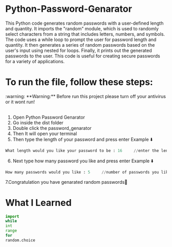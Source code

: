 # Python-Password-Genarator

This Python code generates random passwords with a user-defined length and quantity. It imports the "random" module, which is used to randomly select characters from a string that includes letters, numbers, and symbols. The code uses a while loop to prompt the user for password length and quantity. It then generates a series of random passwords based on the user's input using nested for loops. Finally, it prints out the generated passwords to the user. This code is useful for creating secure passwords for a variety of applications.

# To run the file, follow these steps:<br>
<div class="warning" markdown="1">
  :warning: **Warning:** Before run this project please turn off your antivirus or it wont run!
</div><br>

1. Open Python Password Genarator
2. Go inside the dist folder
3. Double click the password_genarator
4. Then It will open your terminal
5. Then type the length of your password and press enter
 Example ⬇️
```python
What length would you like your password to be : 16     //enter the length of your password
```
6. Next type how many password you like and press enter
 Example ⬇️
```python
How many passwords would you like : 5     //number of passwords you like
```
7.Congratulation you have genarated random passwords🥳

# What I Learned

```python
import
while
int
range
for
random.choice
```
